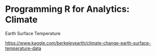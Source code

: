 # Programming R for Analytics: Climate
Earth Surface Temperature

https://www.kaggle.com/berkeleyearth/climate-change-earth-surface-temperature-data
